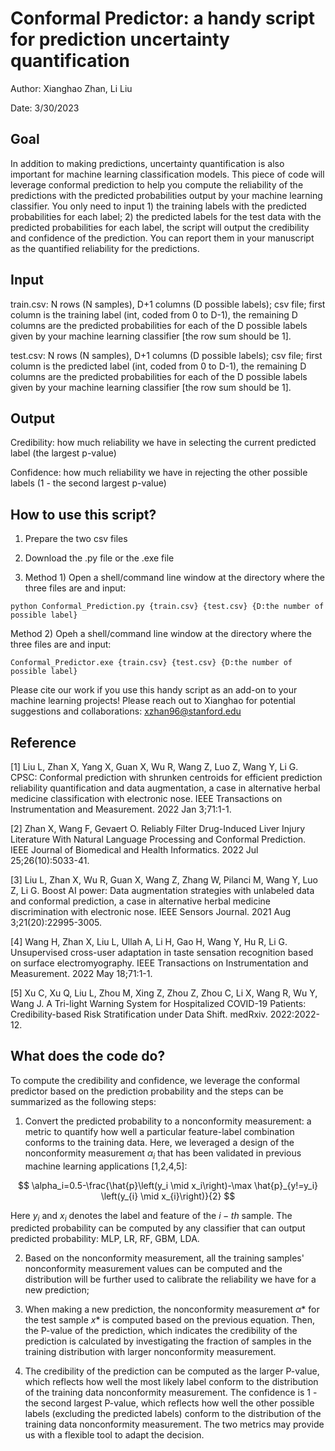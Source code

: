 <script async src="https://cdnjs.cloudflare.com/ajax/libs/mathjax/2.7.4/MathJax.js?config=TeX-MML-AM_CHTML"></script>

# Conformal Predictor: a handy script for prediction uncertainty quantification

Author: Xianghao Zhan, Li Liu

Date: 3/30/2023

## Goal
In addition to making predictions, uncertainty quantification is also important for machine learning classification models. This piece of code will leverage conformal prediction to help you compute the reliability of the predictions with the predicted probabilities output by your machine learning classifier. You only need to input 1) the training labels with the predicted probabilities for each label; 2) the predicted labels for the test data with the predicted probabilities for each label, the script will output the credibility and confidence of the prediction. You can report them in your manuscript as the quantified reliability for the predictions.

## Input
train.csv: N rows (N samples), D+1 columns (D possible labels); csv file;  first column is the training label (int, coded from 0 to D-1), the remaining D columns are the predicted probabilities for each of the D possible labels given by your machine learning classifier [the row sum should be 1].

test.csv: N rows (N samples), D+1 columns (D possible labels); csv file;  first column is the predicted label (int, coded from 0 to D-1), the remaining D columns are the predicted probabilities for each of the D possible labels given by your machine learning classifier [the row sum should be 1].

## Output
Credibility: how much reliability we have in selecting the current predicted label (the largest p-value)

Confidence: how much reliability we have in rejecting the other possible labels (1 - the second largest p-value)

## How to use this script?
1. Prepare the two csv files

2. Download the .py file or the .exe file

3. Method 1) Open a shell/command line window at the directory where the three files are and input: 

`
python Conformal_Prediction.py {train.csv} {test.csv} {D:the number of possible label}
`

   Method 2) Opeh a shell/command line window at the directory where the three files are and input: 
   
   `
   Conformal_Predictor.exe {train.csv} {test.csv} {D:the number of possible label}
   `

Please cite our work if you use this handy script as an add-on to your machine learning projects! Please reach out to Xianghao for potential suggestions and collaborations: xzhan96@stanford.edu

## Reference
[1] Liu L, Zhan X, Yang X, Guan X, Wu R, Wang Z, Luo Z, Wang Y, Li G. CPSC: Conformal prediction with shrunken centroids for efficient prediction reliability quantification and data augmentation, a case in alternative herbal medicine classification with electronic nose. IEEE Transactions on Instrumentation and Measurement. 2022 Jan 3;71:1-1.

[2] Zhan X, Wang F, Gevaert O. Reliably Filter Drug-Induced Liver Injury Literature With Natural Language Processing and Conformal Prediction. IEEE Journal of Biomedical and Health Informatics. 2022 Jul 25;26(10):5033-41.

[3] Liu L, Zhan X, Wu R, Guan X, Wang Z, Zhang W, Pilanci M, Wang Y, Luo Z, Li G. Boost AI power: Data augmentation strategies with unlabeled data and conformal prediction, a case in alternative herbal medicine discrimination with electronic nose. IEEE Sensors Journal. 2021 Aug 3;21(20):22995-3005.

[4] Wang H, Zhan X, Liu L, Ullah A, Li H, Gao H, Wang Y, Hu R, Li G. Unsupervised cross-user adaptation in taste sensation recognition based on surface electromyography. IEEE Transactions on Instrumentation and Measurement. 2022 May 18;71:1-1.

[5] Xu C, Xu Q, Liu L, Zhou M, Xing Z, Zhou Z, Zhou C, Li X, Wang R, Wu Y, Wang J. A Tri-light Warning System for Hospitalized COVID-19 Patients: Credibility-based Risk Stratification under Data Shift. medRxiv. 2022:2022-12.

## What does the code do?
To compute the credibility and confidence, we leverage the conformal predictor based on the prediction probability and the steps can be summarized as the following steps:

1) Convert the predicted probability to a nonconformity measurement: a metric to quantify how well a particular feature-label combination conforms to the training data. Here, we leveraged a design of the nonconformity measurement $\alpha_i$ that has been validated in previous machine learning applications [1,2,4,5]:

$$
\alpha_i=0.5-\frac{\hat{p}\left(y_i \mid x_i\right)-\max \hat{p}_{y!=y_i} \left(y_{i} \mid x_{i}\right)}{2}
$$

Here $y_i$ and $x_i$ denotes the label and feature of the $i-th$ sample. The predicted probability can be computed by any classifier that can output predicted probability: MLP, LR, RF, GBM, LDA.

2) Based on the nonconformity measurement, all the training samples' nonconformity measurement values can be computed and the distribution will be further used to calibrate the reliability we have for a new prediction;

3) When making a new prediction, the nonconformity measurement $\alpha*$ for the test sample $x*$ is computed based on the previous equation. Then, the P-value of the prediction, which indicates the credibility of the prediction is calculated by investigating the fraction of samples in the training distribution with larger nonconformity measurement.

4) The credibility of the prediction can be computed as the larger P-value, which reflects how well the most likely label conform to the distribution of the training data nonconformity measurement. The confidence is 1 - the second largest P-value, which reflects how well the other possible labels (excluding the predicted labels) conform to the distribution of the training data nonconformity measurement. The two metrics may provide us with a flexible tool to adapt the decision.
